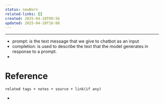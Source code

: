 ```yaml
---
status: newBorn
related-links: []
created: 2025-04-28T09:56
updated: 2025-04-28T16:08
---
```

---

- prompt: is the text message that we give to chatbot as an input
- completion: is used to describe the text that the model generates in response to a prompt.
- 


# Reference
`related tags + notes + source + link(if any)`
 

- 